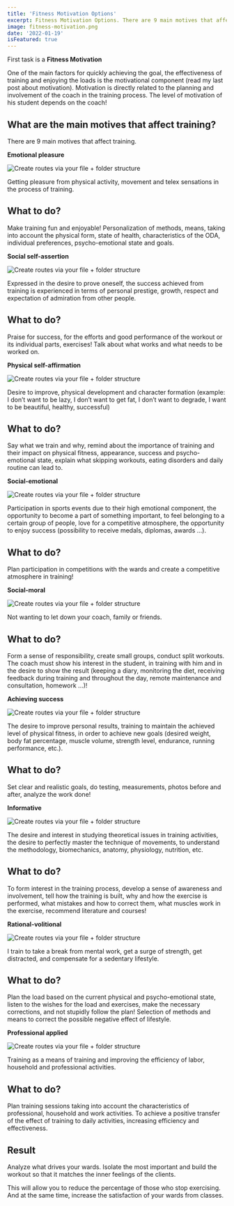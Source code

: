 ```yaml
---
title: 'Fitness Motivation Options'
excerpt: Fitness Motivation Options. There are 9 main motives that affect training
image: fitness-motivation.png
date: '2022-01-19'
isFeatured: true
---
```


First task is a **Fitness Motivation**

One of the main factors for quickly achieving the goal, the effectiveness of training and enjoying the loads is the motivational component (read my last post about motivation).
Motivation is directly related to the planning and involvement of the coach in the training process. The level of motivation of his student depends on the coach!

## What are the main motives that affect training?
There are 9 main motives that affect training.

**Emotional pleasure**

![Create routes via your file + folder structure](emotional-pleasure.png)

Getting pleasure from physical activity, movement and telex sensations in the process of training.

## What to do?

Make training fun and enjoyable! Personalization of methods, means, taking into account the physical form, state of health, characteristics of the ODA, individual preferences, psycho-emotional state and goals.

**Social self-assertion**

![Create routes via your file + folder structure](social-self-assertion.png)

Expressed in the desire to prove oneself, the success achieved from training is experienced in terms of personal prestige, growth, respect and expectation of admiration from other people.

## What to do?

Praise for success, for the efforts and good performance of the workout or its individual parts, exercises! Talk about what works and what needs to be worked on.

**Physical self-affirmation**

![Create routes via your file + folder structure](physical-self-affirmation.png)

Desire to improve, physical development and character formation (example: I don’t want to be lazy, I don’t want to get fat, I don’t want to degrade, I want to be beautiful, healthy, successful)

## What to do?

Say what we train and why, remind about the importance of training and their impact on physical fitness, appearance, success and psycho-emotional state, explain what skipping workouts, eating disorders and daily routine can lead to.

**Social-emotional**

![Create routes via your file + folder structure](social-emotional.png)

Participation in sports events due to their high emotional component, the opportunity to become a part of something important, to feel belonging to a certain group of people, love for a competitive atmosphere, the opportunity to enjoy success (possibility to receive medals, diplomas, awards ...).

## What to do?

Plan participation in competitions with the wards and create a competitive atmosphere in training!

**Social-moral**

![Create routes via your file + folder structure](social-moral.png)

Not wanting to let down your coach, family or friends.

## What to do?

Form a sense of responsibility, create small groups, conduct split workouts. The coach must show his interest in the student, in training with him and in the desire to show the result (keeping a diary, monitoring the diet, receiving feedback during training and throughout the day, remote maintenance and consultation, homework ...)!

**Achieving success**

![Create routes via your file + folder structure](achieving-success.png)

The desire to improve personal results, training to maintain the achieved level of physical fitness, in order to achieve new goals (desired weight, body fat percentage, muscle volume, strength level, endurance, running performance, etc.).

## What to do?

Set clear and realistic goals, do testing, measurements, photos before and after, analyze the work done!

**Informative**

![Create routes via your file + folder structure](informative.png)

The desire and interest in studying theoretical issues in training activities, the desire to perfectly master the technique of movements, to understand the methodology, biomechanics, anatomy, physiology, nutrition, etc.

## What to do?

To form interest in the training process, develop a sense of awareness and involvement, tell how the training is built, why and how the exercise is performed, what mistakes and how to correct them, what muscles work in the exercise, recommend literature and courses!

**Rational-volitional**

![Create routes via your file + folder structure](rational-volitional.png)

I train to take a break from mental work, get a surge of strength, get distracted, and compensate for a sedentary lifestyle.

## What to do?

Plan the load based on the current physical and psycho-emotional state, listen to the wishes for the load and exercises, make the necessary corrections, and not stupidly follow the plan! Selection of methods and means to correct the possible negative effect of lifestyle.

**Professional applied**

![Create routes via your file + folder structure](professional-applied.png)

Training as a means of training and improving the efficiency of labor, household and professional activities.

## What to do?

Plan training sessions taking into account the characteristics of professional, household and work activities. To achieve a positive transfer of the effect of training to daily activities, increasing efficiency and effectiveness.

## Result

Analyze what drives your wards.
Isolate the most important and build the workout so that it matches the inner feelings of the clients.

This will allow you to reduce the percentage of those who stop exercising. And at the same time, increase the satisfaction of your wards from classes.
